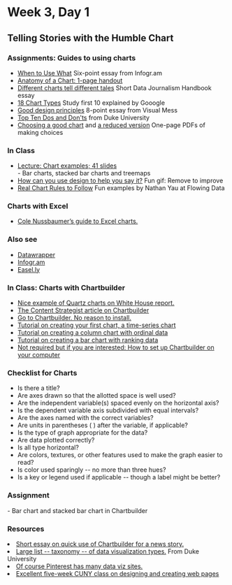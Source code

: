 # Week 3, Day 1 

<h2>Telling Stories with the Humble Chart</h2>

<h3>Assignments: Guides to using charts</h3>
<ul>
<li><a href="https://tutorials.infogr.am/finding-the-data/the-basics-of-data-visualization/">When to Use What</a> Six-point essay from Infogr.am</li>
<li><a href="http://www.lamivo.com/tipsheets/anatomy_chart.pdf">Anatomy of a Chart: 1-page handout
<li><a href="http://datajournalismhandbook.org/1.0/en/delivering_data_6.html">Different charts tell different tales</a> Short Data Journalism Handbook essay</li>
<li><a href="https://support.google.com/docs/answer/190718?rd=1">18 Chart Types</a> Study first 10 explained by Gooogle</li>
<li><a href="http://www.visualmess.com">Good design principles</a> 8-point essay from Visual Mess</li>
<li><a href=http://guides.library.duke.edu/datavis/topten>Top Ten Dos and Don'ts</a> from Duke University</l1>
<li><a href="http://extremepresentation.typepad.com/files/choosing-a-good-chart-09.pdf">Choosing a good chart</a> and <a href="http://kpq.github.io/sherp-31/assets/lectures/charts-reduced.pdf">a reduced version</a> One-page PDFs of making choices</li>
</ul>

<h3>In Class</h3>
<ul>
<li><a href="http://kpq.github.io/sherp-31/assets/lectures/chartexamples.pdf">Lecture: Chart examples; 41 slides</a></li>
- Bar charts, stacked bar charts and treemaps
<li><a href="http://i.imgur.com/RzYaLZg.gif">How can you use design to help you say it?</a> Fun gif: Remove to improve</li>
<li><a href="http://flowingdata.com/2015/08/11/real-chart-rules-to-follow/">Real Chart Rules to Follow</a> Fun examples by Nathan Yau at Flowing Data</li>
</ul>

<h3>Charts with Excel</h3>
<ul>
<li><a href="http://www.storytellingwithdata.com/2011/11/how-to-do-it-in-excel.html">Cole Nussbaumer&rsquo;s guide to Excel charts.</a></li>
</ul>

<h3>Also see</h3>
<ul>
<li><a href="http://datawrapper.de/">Datawrapper</a></li>
<li><a href="https://tutorials.infogr.am">Infogr.am</a></li>
<li><a href="https://easel.ly">Easel.ly</a></li>
</ul>

<h3>In Class: Charts with Chartbuilder</h3>
<ul>
<li><a href="http://qz.com/278681/all-yes-all-the-charts-from-the-white-house-report-on-millennials/?wpisrc=nl-wonkbk&wpmm=1">Nice example of Quartz charts on White House report.
<li><a href="https://contently.com/strategist/2013/10/28/chartbuilder-will-make-you-feel-like-a-graphics-god-but-wont-make-you-jump-off-a-roof-into-a-swimming-pool/">The Content Strategist article on Chartbuilder</a></li>
<li><a href="http://quartz.github.io/Chartbuilder/build">Go to Chartbuilder. No reason to install.</a></li>
<li><a href="https://github.com/Quartz/Chartbuilder/blob/master/tutorials/basic-chart.md">Tutorial on creating your first chart, a time-series chart<a></li>
<li><a href="https://github.com/Quartz/Chartbuilder/blob/master/tutorials/column-chart-ordinal-data.md">Tutorial on creating a column chart with ordinal data</a></li>
<li><a href="https://github.com/Quartz/Chartbuilder/blob/master/tutorials/bar-chart-with-ranking-data.md">Tutorial on creating a bar chart with ranking data</a></li>
<li><a href="http://www.poynter.org/how-tos/220572/how-to-use-chartbuilder-to-make-simple-graphics-fast/">Not required but if you are interested: How to set up Chartbuilder on your computer<a></li>
</ul>

<h3>Checklist for Charts</h3>

- Is there a title?
- Are axes drawn so that the allotted space is well used?
- Are the independent variable(s) spaced evenly on the horizontal axis?
- Is the dependent variable axis subdivided with equal intervals?
- Are the axes named with the correct variables?
- Are units in parentheses ( ) after the variable, if applicable?
- Is the type of graph appropriate for the data?
- Are data plotted correctly?
- Is all type horizontal?
- Are colors, textures, or other features used to make the graph easier to read?
- Is color used sparingly -- no more than three hues?
- Is a key or legend used if applicable -- though a label might be better?

<h3>Assignment</h3>
- Bar chart and stacked bar chart in Chartbuilder

<h3>Resources</h3>

<li><a href="http://journalistsresource.org/tip-sheets/research/dataset-digest-data-gov-chartbuilder-quick-lesson">Short essay on quick use of Chartbuilder for a news story.</a></li>
<li><a href="http://guides.library.duke.edu/datavis/vis_types">Large list -- taxonomy -- of data visualization types.</a> From Duke University</li>
<li><a href="https://www.pinterest.com/explore/data-visualization-tools/">Of course Pinterest has many data viz sites.</a></li>
<li><a href="http://lenagroeger.github.io/design/">Excellent five-week CUNY class on designing and creating web pages</a></li>


